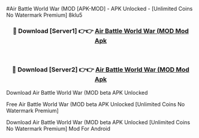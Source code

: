 #Air Battle World War (MOD [APK-MOD] - APK Unlocked - [Unlimited Coins No Watermark Premium] 8klu5



<div align="center">

<h3>🔴 Download [Server1] 👉👉 <a href="https://momento.my/?title=Air_Battle_World_War_(MOD">Air Battle World War (MOD Mod Apk</a></h3><br>

<h3>🔴 Download [Server2] 👉👉 <a href="https://momento.my/?title=Air_Battle_World_War_(MOD">Air Battle World War (MOD Mod Apk</a></h3>
</div>



Download Air Battle World War (MOD beta APK Unlocked

Free Air Battle World War (MOD beta APK Unlocked [Unlimited Coins No Watermark Premium]

Download Air Battle World War (MOD beta APK Unlocked [Unlimited Coins No Watermark Premium] Mod For Android
